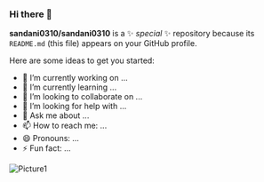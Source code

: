 ### Hi there 👋


**sandani0310/sandani0310** is a ✨ _special_ ✨ repository because its `README.md` (this file) appears on your GitHub profile.

Here are some ideas to get you started:

- 🔭 I’m currently working on ...
- 🌱 I’m currently learning ...
- 👯 I’m looking to collaborate on ...
- 🤔 I’m looking for help with ...
- 💬 Ask me about ...
- 📫 How to reach me: ...
- 😄 Pronouns: ...
- ⚡ Fun fact: ...

![Picture1](https://user-images.githubusercontent.com/79821277/133738545-60179c18-c6ba-4e1e-ab44-b8c368e49498.png)
